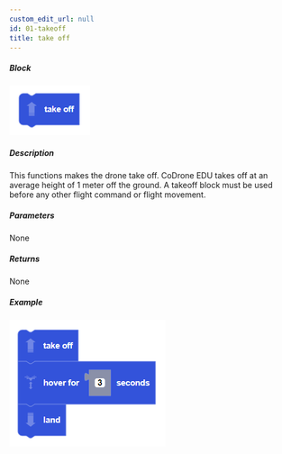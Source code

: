 ```yaml
---
custom_edit_url: null
id: 01-takeoff
title: take off
---
```


##### Block

![takeoff image](takeoff.PNG)

##### Description

This functions makes the drone take off. CoDrone EDU takes off at an average height of 1 meter off the ground. A takeoff block must be used before any other flight command or flight movement.

##### Parameters

None

##### Returns

None

##### Example

![takeoff example](takeoff_hover_land_example.PNG)
